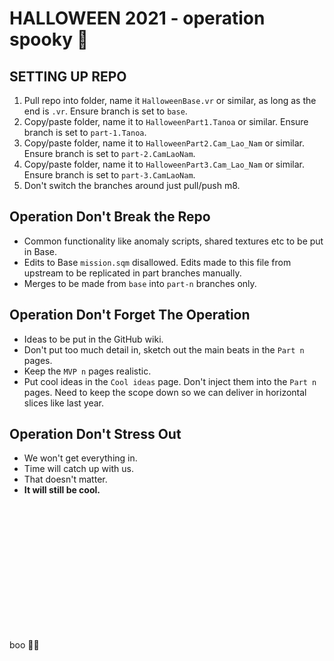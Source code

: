 # HALLOWEEN 2021 - operation spooky 👻

## SETTING UP REPO
1. Pull repo into folder, name it `HalloweenBase.vr` or similar, as long as the end is `.vr`.  Ensure branch is set to `base`.
2. Copy/paste folder, name it to `HalloweenPart1.Tanoa` or similar.  Ensure branch is set to `part-1.Tanoa`.
3. Copy/paste folder, name it to `HalloweenPart2.Cam_Lao_Nam` or similar.  Ensure branch is set to `part-2.CamLaoNam`.
4. Copy/paste folder, name it to `HalloweenPart3.Cam_Lao_Nam` or similar.  Ensure branch is set to `part-3.CamLaoNam`.
5. Don't switch the branches around just pull/push m8.

## Operation Don't Break the Repo
* Common functionality like anomaly scripts, shared textures etc to be put in Base.
* Edits to Base `mission.sqm` disallowed.  Edits made to this file from upstream to be replicated in part branches manually.
* Merges to be made from `base` into `part-n` branches only.

## Operation Don't Forget The Operation
* Ideas to be put in the GitHub wiki.
* Don't put too much detail in, sketch out the main beats in the `Part n` pages.
* Keep the `MVP n` pages realistic.
* Put cool ideas in the `Cool ideas` page.  Don't inject them into the `Part n` pages.  Need to keep the scope down so we can deliver in horizontal slices like last year.

## Operation Don't Stress Out
* We won't get everything in.
* Time will catch up with us.
* That doesn't matter.
* **It will still be cool.**

&nbsp;

&nbsp;

&nbsp;

&nbsp;

&nbsp;

&nbsp;

&nbsp;

boo 🎃🎃
